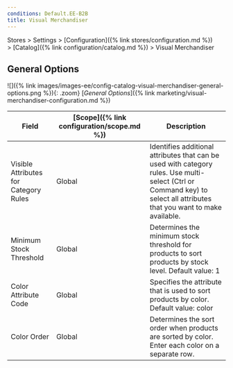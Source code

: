 ```yaml
---
conditions: Default.EE-B2B
title: Visual Merchandiser
---
```


Stores > Settings > [Configuration]({% link stores/configuration.md %}) > [Catalog]({% link configuration/catalog.md %}) > Visual Merchandiser

## General Options

![]({% link images/images-ee/config-catalog-visual-merchandiser-general-options.png %}){: .zoom}
[_General Options_]({% link marketing/visual-merchandiser-configuration.md %})

|Field|[Scope]({% link configuration/scope.md %})|Description|
|--- |--- |--- |
|Visible Attributes for Category Rules|Global|Identifies additional attributes that can be used with category rules. Use multi-select (Ctrl or Command key) to select all attributes that you want to make available.|
|Minimum Stock Threshold|Global|Determines the minimum stock threshold for products to sort products by stock level. Default value: 1|
|Color Attribute Code|Global|Specifies the attribute that is used to sort products by color. Default value: color|
|Color Order|Global|Determines the sort order when products are sorted by color. Enter each color on a separate row.|
